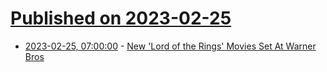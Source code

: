# [Published on 2023-02-25](index.md)

* [2023-02-25, 07:00:00](https://entertainment.slashdot.org/story/23/02/24/2210245/new-lord-of-the-rings-movies-set-at-warner-bros?utm_source=rss1.0mainlinkanon&utm_medium=feed) - [New 'Lord of the Rings' Movies Set At Warner Bros](https://entertainment.slashdot.org/story/23/02/24/2210245/new-lord-of-the-rings-movies-set-at-warner-bros?utm_source=rss1.0mainlinkanon&utm_medium=feed)

